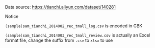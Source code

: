 Data source: https://tianchi.aliyun.com/dataset/140281

Notice

`(sample)sam_tianchi_2014002_rec_tmall_log.csv` is encoded in GBK

`(sample)sam_tianchi_2014003_rec_tmall_review.csv` is actually an Excel format file, change the suffix from `.csv` to `xlsx` to use
